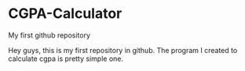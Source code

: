 # CGPA-Calculator
My first github repository

Hey guys, this is my first repository in github. The program I created to calculate cgpa is pretty simple one.
